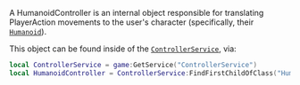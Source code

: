 A HumanoidController is an internal object responsible for translating
PlayerAction movements to the user's character (specifically, their
[`Humanoid`](https://create.roblox.com/docs/reference/engine/classes/Humanoid)).

This object can be found inside of the [`ControllerService`](https://create.roblox.com/docs/reference/engine/classes/ControllerService), via:
```lua
local ControllerService = game:GetService("ControllerService")
local HumanoidController = ControllerService:FindFirstChildOfClass("HumanoidController")
```